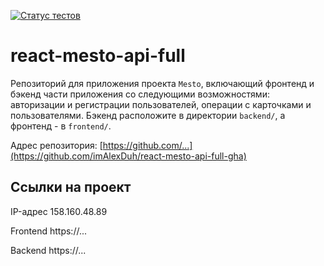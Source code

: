 [![Статус тестов](../../actions/workflows/tests.yml/badge.svg)](../../actions/workflows/tests.yml)

# react-mesto-api-full
Репозиторий для приложения проекта `Mesto`, включающий фронтенд и бэкенд части приложения со следующими возможностями: авторизации и регистрации пользователей, операции с карточками и пользователями. Бэкенд расположите в директории `backend/`, а фронтенд - в `frontend/`. 

Адрес репозитория: [https://github.com/...](https://github.com/imAlexDuh/react-mesto-api-full-gha)

## Ссылки на проект

IP-адрес 158.160.48.89

Frontend https://...

Backend https://...
